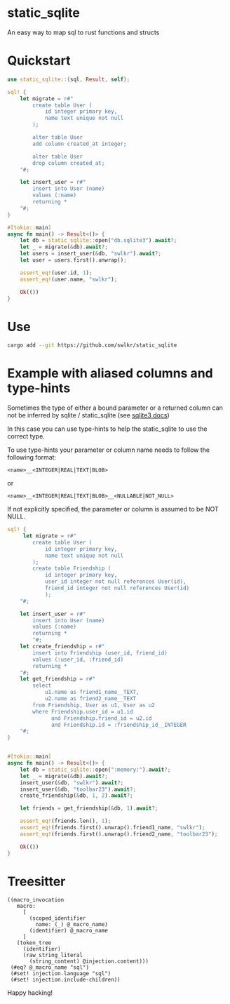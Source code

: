 # static_sqlite

An easy way to map sql to rust functions and structs

# Quickstart

```rust
use static_sqlite::{sql, Result, self};

sql! {
    let migrate = r#"
        create table User (
            id integer primary key,
            name text unique not null
        );

        alter table User
        add column created_at integer;

        alter table User
        drop column created_at;
    "#;

    let insert_user = r#"
        insert into User (name)
        values (:name)
        returning *
    "#;
}

#[tokio::main]
async fn main() -> Result<()> {
    let db = static_sqlite::open("db.sqlite3").await?;
    let _ = migrate(&db).await?;
    let users = insert_user(&db, "swlkr").await?;
    let user = users.first().unwrap();

    assert_eq!(user.id, 1);
    assert_eq!(user.name, "swlkr");

    Ok(())
}
```

# Use

```sh
cargo add --git https://github.com/swlkr/static_sqlite
```


# Example with aliased columns and type-hints

Sometimes the type of either a bound parameter or a returned column can not be inferred by
sqlite / static_sqlite (see [sqlite3 docs](https://www.sqlite.org/c3ref/column_decltype.html))

In this case you can use type-hints to help the static_sqlite to use the correct type.

To use type-hints your parameter or column name needs to follow the following format:

```
<name>__<INTEGER|REAL|TEXT|BLOB>
```

or

```
<name>__<INTEGER|REAL|TEXT|BLOB>__<NULLABLE|NOT_NULL>
```

If not explicitly specified, the parameter or column is assumed to be NOT NULL.

```rust
sql! {
     let migrate = r#"
        create table User (
            id integer primary key,
            name text unique not null
        );
        create table Friendship (
            id integer primary key,
            user_id integer not null references User(id),
            friend_id integer not null references User(id)
            );
    "#;

    let insert_user = r#"
        insert into User (name)
        values (:name)
        returning *
        "#;
    let create_friendship = r#"
        insert into Friendship (user_id, friend_id)
        values (:user_id, :friend_id)
        returning *
    "#;
    let get_friendship = r#"
        select
            u1.name as friend1_name__TEXT,
            u2.name as friend2_name__TEXT
        from Friendship, User as u1, User as u2
        where Friendship.user_id = u1.id
              and Friendship.friend_id = u2.id
              and Friendship.id = :friendship_id__INTEGER
    "#;
}


#[tokio::main]
async fn main() -> Result<()> {
    let db = static_sqlite::open(":memory:").await?;
    let _ = migrate(&db).await?;
    insert_user(&db, "swlkr").await?;
    insert_user(&db, "toolbar23").await?;
    create_friendship(&db, 1, 2).await?;

    let friends = get_friendship(&db, 1).await?;

    assert_eq!(friends.len(), 1);
    assert_eq!(friends.first().unwrap().friend1_name, "swlkr");
    assert_eq!(friends.first().unwrap().friend2_name, "toolbar23");

    Ok(())
}
```



# Treesitter

```
((macro_invocation
   macro:
     [
       (scoped_identifier
         name: (_) @_macro_name)
       (identifier) @_macro_name
     ]
   (token_tree
     (identifier)
     (raw_string_literal
       (string_content) @injection.content)))
 (#eq? @_macro_name "sql")
 (#set! injection.language "sql")
 (#set! injection.include-children))
```

Happy hacking!
